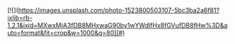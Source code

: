 [![](https://images.unsplash.com/photo-1523800503107-5bc3ba2a6f81?ixlib=rb-1.2.1&ixid=MXwxMjA3fDB8MHxwaG90by1wYWdlfHx8fGVufDB8fHw%3D&auto=format&fit=crop&w=1000&q=80](#)
